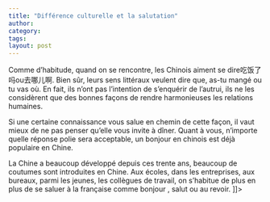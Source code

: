 ```yaml
---
title: "Différence culturelle et la salutation"
author:
category: 
tags: 
layout: post
---
```



Comme d’habitude, quand on se rencontre, les Chinois aiment se dire吃饭了吗ou去哪儿啊. Bien sûr, leurs sens littéraux veulent dire que, as-tu mangé ou tu vas où. En fait, ils n’ont pas l’intention de s’enquérir de l’autrui, ils ne les considèrent que des bonnes façons de rendre harmonieuses les relations humaines. 

Si une certaine connaissance vous salue en chemin de cette façon, il vaut mieux de ne pas penser qu’elle vous invite à dîner. Quant à vous, n’importe quelle réponse polie sera acceptable, un bonjour en chinois est déjà populaire en Chine.

La Chine a beaucoup développé depuis ces trente ans, beaucoup de coutumes sont introduites en Chine. Aux écoles, dans les entreprises, aux bureaux, parmi les jeunes, les collègues de travail, on s’habitue de plus en plus de se saluer à la française comme bonjour , salut ou au revoir. ]]>

